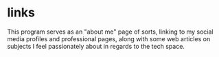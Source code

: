 # links

This program serves as an "about me" page of sorts, linking to my social media profiles and professional pages, along with some web articles on subjects I feel passionately about in regards to the tech space. 
